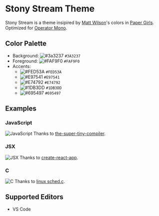 # Stony Stream Theme
Stony Stream is a theme insipired by [Matt Wilson](https://twitter.com/COLORnMATT)'s colors in [Paper Girls](https://imagecomics.com/comics/series/paper-girls). Optimized for [Operator Mono](https://www.typography.com/fonts/operator/styles/).

## Color Palette
- Background: ![#3a3237](https://placehold.it/15/3a3237/000000?text=+) `#3A3237`
- Foreground: ![#FAF9F0](https://placehold.it/15/FAF9F0/000000?text=+) `#FAF9F0`
- Accents:
    - ![#FED53A](https://placehold.it/15/FED53A/000000?text=+) `#FED53A`
    - ![#E97541](https://placehold.it/15/E97541/000000?text=+) `#E97541`
    - ![#E74792](https://placehold.it/15/E74792/000000?text=+) `#E74792`
    - ![#1DB3DD](https://placehold.it/15/1DB3DD/000000?text=+) `#1DB3DD`
    - ![#695497](https://placehold.it/15/695497/000000?text=+) `#695497`

## Examples
### JavaScript
![JavaScript](../screenshots/js.png)
Thanks to [the-super-tiny-compiler](https://github.com/jamiebuilds/the-super-tiny-compiler/blob/master/the-super-tiny-compiler.js).

### JSX
![JSX](../screenshots/jsx.png)
Thanks to [create-react-app](https://github.com/facebook/create-react-app/blob/4562ab6fd80c3e18858b3a9a3828810944c35e36/packages/react-scripts/template/src/App.js).

### C
![C](../screenshots/c.png)
Thanks to [linux sched.c](https://github.com/torvalds/linux/blob/master/net/sunrpc/sched.c).

## Supported Editors
- VS Code

